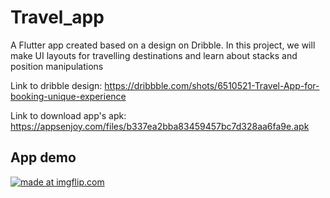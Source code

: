 # Travel_app

A Flutter app created based on a design on Dribble. In this project, we will make UI layouts for travelling destinations and learn about stacks and position manipulations

Link to dribble design: https://dribbble.com/shots/6510521-Travel-App-for-booking-unique-experience

Link to download app's apk: https://appsenjoy.com/files/b337ea2bba83459457bc7d328aa6fa9e.apk

## App demo
<a href="https://imgflip.com/gif/3ye9vh"><img src="https://i.imgflip.com/3ye9vh.gif" title="made at imgflip.com"/></a>

